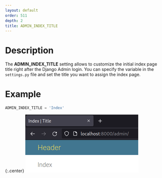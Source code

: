 ```yaml
---
layout: default
order: 511
depth: 2
title: ADMIN_INDEX_TITLE
---
```

# Description

The **ADMIN_INDEX_TITLE** setting allows to customize the initial index page
title right after the Django Admin login.
You can specify the variable in the `settings.py` file and set the title
you want to assign the index page.

# Example

```python
ADMIN_INDEX_TITLE = 'Index'
```

{:.center}
![Headers](/resources/django-admin-settings/archive/latest/english/headers.png)

